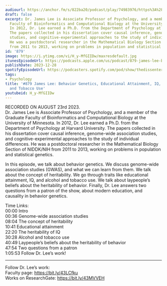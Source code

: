 ```yaml
---
audiourl: https://anchor.fm/s/822ba20/podcast/play/74983976/https%3A%2F%2Fd3ctxlq1ktw2nl.cloudfront.net%2Fstaging%2F2023-7-23%2F2a7eb5b9-9f78-ce77-d8ac-3a0a90f71308.m4a
draft: false
excerpt: Dr. James Lee is Associate Professor of Psychology, and a member of the Graduate
  Faculty of Bioinformatics and Computational Biology at the University of Minnesota.
  In 2012, Dr. Lee earned a Ph.D. from the Department of Psychology at Harvard University.
  The papers collected in his dissertation cover causal inference, genome-wide association
  studies, and cognitive-experimental approaches to the study of individual differences.
  He was a postdoctoral researcher in the Mathematical Biology Section of NIDDK/NIH
  from 2011 to 2013, working on problems in population and statistical genetics.
id: '879'
image: https://i.ytimg.com/vi/H_y-MfGIIDw/maxresdefault.jpg
itunesEpisodeUrl: https://podcasts.apple.com/us/podcast/879-james-lee-behavior-genetics-educational-attainment/id1451347236?i=1000639937652&uo=4
publishDate: 2023-12-28
spotifyEpisodeUrl: https://podcasters.spotify.com/pod/show/thedissenter/episodes/879-James-Lee-Behavior-Genetics--Educational-Attainment--IQ--and-Alcohol-and-Tobacco-Use-e28er38
tags:
- Psychology
title: '#879 James Lee: Behavior Genetics, Educational Attainment, IQ, and Alcohol
  and Tobacco Use'
youtubeid: H_y-MfGIIDw
---
```

<div class="timelinks">

RECORDED ON AUGUST 23rd 2023.  
Dr. James Lee is Associate Professor of Psychology, and a member of the Graduate Faculty of Bioinformatics and Computational Biology at the University of Minnesota. In 2012, Dr. Lee earned a Ph.D. from the Department of Psychology at Harvard University. The papers collected in his dissertation cover causal inference, genome-wide association studies, and cognitive-experimental approaches to the study of individual differences. He was a postdoctoral researcher in the Mathematical Biology Section of NIDDK/NIH from 2011 to 2013, working on problems in population and statistical genetics.

In this episode, we talk about behavior genetics. We discuss genome-wide association studies (GWAS), and what we can learn from them. We talk about the concept of heritability. We go through traits like educational attainment, IQ, and alcohol and tobacco use. We talk about laypeople’s beliefs about the heritability of behavior. Finally, Dr. Lee answers two questions from a patron of the show, about modern education, and causality in behavior genetics.

Time Links:  
<time>00:00</time> Intro  
<time>00:36</time> Genome-wide association studies  
<time>08:04</time> The concept of heritability  
<time>10:41</time> Educational attainment  
<time>22:20</time> The heritability of IQ  
<time>30:28</time> Alcohol and tobacco use  
<time>40:49</time> Laypeople’s beliefs about the heritability of behavior  
<time>47:54</time> Two questions from a patron  
<time>1:05:53</time> Follow Dr. Lee’s work!

---

Follow Dr. Lee’s work:  
Faculty page: https://bit.ly/43LCfku  
Works on ResearchGate: https://bit.ly/43MVVEH
</div>

